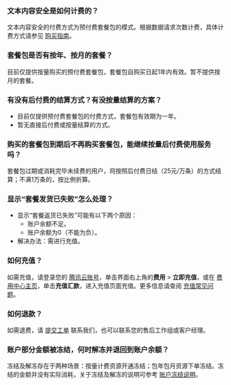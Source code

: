 ### 文本内容安全是如何计费的？
文本内容安全的付费方式为预付费套餐包的模式。根据数据请求次数计费，具体计费方式请参见 [购买指南](https://cloud.tencent.com/document/product/1124/37118)。

### 套餐包是否有按年、按月的套餐？
目前仅提供按量购买的预付费套餐包，套餐包自购买日起1年内有效。暂不提供按月的套餐。

### 有没有后付费的结算方式？有没按量结算的方案？
- 目前仅提供预付费套餐包的付费方式，套餐包有效期为一年。
- 暂无直接后付费或按量结算的方式。

### 购买的套餐包到期后不再购买套餐包，能继续按量后付费使用服务吗？
套餐包过期或消耗完毕未续费的用户，将按照后付费日结（25元/万条）的方式结算；不满1万条的，按比例折算。


### 显示“套餐发货已失败”怎么处理？
- 显示“套餐返货已失败”可能有以下两个原因：
  - 账户余额不足。
  - 账户余额为0（不能为负）。
- 解决办法：需进行充值。

### 如何充值？
如需充值，请登录您的 [腾讯云账号](https://console.cloud.tencent.com/)，单击界面右上角的**费用** > **立即充值**，或在 [费用中心主页](https://console.cloud.tencent.com/expense)，单击**充值汇款**，进入充值页面充值。更多信息请查阅 [充值常见问题](https://cloud.tencent.com/document/product/555/7444)。

### 如何退款？
如需退费，请 [提交工单](https://console.cloud.tencent.com/workorder/category) 联系我们，也可以联系您的售后工作组或客户经理。

### 账户部分金额被冻结，何时解冻并退回到账户余额？
冻结及解冻存在于两种场景：按量计费资源开通冻结；包年包月资源下单冻结。冻结的金额并没有实际消耗，关于冻结及解冻的说明可参考 [账户冻结说明](https://cloud.tencent.com/document/product/555/12039)。
